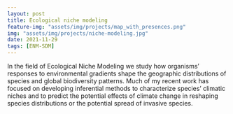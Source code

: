 ```yaml
---
layout: post
title: Ecological niche modeling
feature-img: "assets/img/projects/map_with_presences.png"
img: "assets/img/projects/niche-modeling.jpg"
date: 2021-11-29
tags: [ENM-SDM]
---
```


In the field of Ecological Niche Modeling we study how organisms’ responses to environmental gradients shape the geographic distributions of species and global biodiversity patterns. Much of my recent work has focused on developing inferential methods to characterize species’ climatic niches and to predict the potential effects of climate change in reshaping species distributions or the potential spread of invasive species. 
